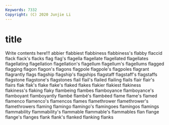 ```yaml
---
Keywords: 7332
Copyright: (C) 2020 Junjie Li
---
```


# title

Write contents here!!!
abbier 
flabbiest 
flabbiness 
flabbiness's 
flabby 
flaccid
flack 
flack's 
flacks 
flag 
flag's 
flagella 
flagellate 
flagellated 
flagellates 
flagellating
flagellation 
flagellation's 
flagellum 
flagellum's 
flagellums 
flagged 
flagging 
flagon 
flagon's 
flagons
flagpole 
flagpole's 
flagpoles 
flagrant 
flagrantly 
flags 
flagship 
flagship's 
flagships 
flagstaff
flagstaff's 
flagstaffs 
flagstone 
flagstone's 
flagstones 
flail 
flail's 
flailed 
flailing 
flails
flair 
flair's 
flairs 
flak 
flak's 
flake 
flake's 
flaked 
flakes 
flakier
flakiest 
flakiness 
flakiness's 
flaking 
flaky 
flambeing 
flambes 
flamboyance 
flamboyance's 
flamboyant
flamboyantly 
flambé 
flambé's 
flambéed 
flame 
flame's 
flamed 
flamenco 
flamenco's 
flamencos
flames 
flamethrower 
flamethrower's 
flamethrowers 
flaming 
flamingo 
flamingo's 
flamingoes 
flamingos 
flamings
flammability 
flammability's 
flammable 
flammable's 
flammables 
flan 
flange 
flange's 
flanges 
flank
flank's 
flanked 
flanking 
flanks 
